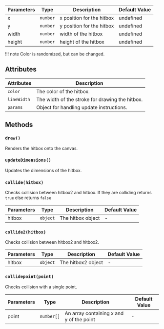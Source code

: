| Parameters | Type        | Description                                                                 | Default Value |
|------------|-------------|-----------------------------------------------------------------------------|---------------|
| x          | `number`    |  x position for the hitbox                                                  | undefined     |
| y          | `number`    |  y position for the hitbox                                                  | undefined     |
| width      | `number`    |  width of the hitbox                                                        | undefined     |
| height     | `number`    |  height of the hitbox                                                       | undefined     |

!!! note
    Color is randomized, but can be changed.

## Attributes

| Attributes  | Description                                           |
|-------------|-------------------------------------------------------|
| `color`     | The color of the hitbox.                              |
| `lineWidth` | The width of the stroke for drawing the hitbox.       |
| `params`    | Object for handling update instructions.              |


## Methods

### `draw()`

Renders the hitbox onto the canvas.

### `updateDimensions()`

Updates the dimensions of the hitbox.

### `collide(hitbox)`

Checks collision between hitbox2 and hitbox. If they are colliding returns `true` else returns `false`

| Parameters          | Type      | Description                                       | Default Value  |
|---------------------|-----------|---------------------------------------------------|----------------|
| hitbox              | `object`  | The hitbox object                                 | -              |

### `collide2(hitbox)`

Checks collision between hitbox2 and hitbox2. 

| Parameters          | Type      | Description                                       | Default Value  |
|---------------------|-----------|---------------------------------------------------|----------------|
| hitbox              | `object`  | The hitbox2 object                                | -              |

### `collidepoint(point)`

Checks collision with a single point. 

| Parameters          | Type      | Description                                       | Default Value  |
|---------------------|-----------|---------------------------------------------------|----------------|
| point               | `number[]`| An array containing x and y of the point          | -              |



